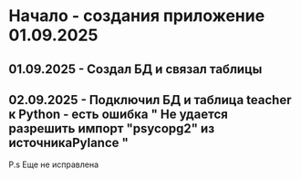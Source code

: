 # Начало - создания приложение 01.09.2025 

## 01.09.2025 - Создал БД и связал таблицы

## 02.09.2025 - Подключил БД и таблица teacher к Python - есть ошибка " Не удается разрешить импорт "psycopg2" из источникаPylance " 

P.s Еще не исправлена
